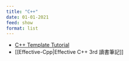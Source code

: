 ```yaml
---
title: "C++"
date: 01-01-2021
feed: show
format: list
---
```


- [C++ Template Tutorial](https://github.com/wuye9036/CppTemplateTutorial)
- [[Effective-Cpp|Effective C++ 3rd 讀書筆記]]
